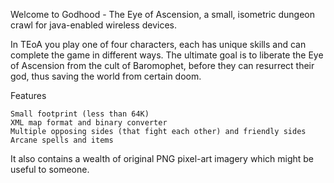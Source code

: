 Welcome to Godhood - The Eye of Ascension, a small, isometric dungeon crawl for 
java-enabled wireless devices.

In TEoA you play one of four characters, each has unique skills and can complete 
the game in different ways. The ultimate goal is to liberate the Eye of Ascension 
from the cult of Baromophet, before they can resurrect their god, thus saving the 
world from certain doom.

Features

    Small footprint (less than 64K)
    XML map format and binary converter
    Multiple opposing sides (that fight each other) and friendly sides
    Arcane spells and items 

It also contains a wealth of original PNG pixel-art imagery which might be useful to someone. 
